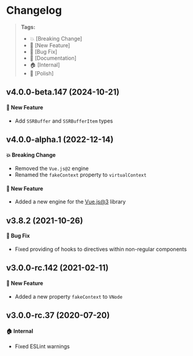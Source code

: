 Changelog
=========

> **Tags:**
> - :boom:       [Breaking Change]
> - :rocket:     [New Feature]
> - :bug:        [Bug Fix]
> - :memo:       [Documentation]
> - :house:      [Internal]
> - :nail_care:  [Polish]

## v4.0.0-beta.147 (2024-10-21)

#### :rocket: New Feature

* Add `SSRBuffer` and `SSRBufferItem` types

## v4.0.0-alpha.1 (2022-12-14)

#### :boom: Breaking Change

* Removed the `Vue.js@2` engine
* Renamed the `fakeContext` property to `virtualContext`

#### :rocket: New Feature

* Added a new engine for the [Vue.js@3](https://vuejs.org/) library

## v3.8.2 (2021-10-26)

#### :bug: Bug Fix

* Fixed providing of hooks to directives within non-regular components

## v3.0.0-rc.142 (2021-02-11)

#### :rocket: New Feature

* Added a new property `fakeContext` to `VNode`

## v3.0.0-rc.37 (2020-07-20)

#### :house: Internal

* Fixed ESLint warnings
